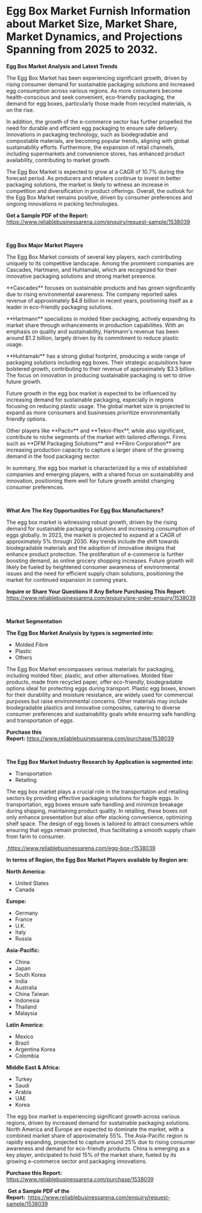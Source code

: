 <p><h1>Egg Box Market Furnish Information about Market Size, Market Share, Market Dynamics, and Projections Spanning from 2025 to 2032.</h1></p><p><strong>Egg Box Market Analysis and Latest Trends</strong></p>
<p><p>The Egg Box Market has been experiencing significant growth, driven by rising consumer demand for sustainable packaging solutions and increased egg consumption across various regions. As more consumers become health-conscious and seek convenient, eco-friendly packaging, the demand for egg boxes, particularly those made from recycled materials, is on the rise. </p><p>In addition, the growth of the e-commerce sector has further propelled the need for durable and efficient egg packaging to ensure safe delivery. Innovations in packaging technology, such as biodegradable and compostable materials, are becoming popular trends, aligning with global sustainability efforts. Furthermore, the expansion of retail channels, including supermarkets and convenience stores, has enhanced product availability, contributing to market growth.</p><p>The Egg Box Market is expected to grow at a CAGR of 10.7% during the forecast period. As producers and retailers continue to invest in better packaging solutions, the market is likely to witness an increase in competition and diversification in product offerings. Overall, the outlook for the Egg Box Market remains positive, driven by consumer preferences and ongoing innovations in packing technologies.</p></p>
<p><strong>Get a Sample PDF of the Report:&nbsp;</strong> <a href="https://www.reliablebusinessarena.com/enquiry/request-sample/1538039?utm_campaign=2187&utm_medium=2&utm_source=Github&utm_content=ia&utm_term=19042025&utm_id=egg-box">https://www.reliablebusinessarena.com/enquiry/request-sample/1538039</a></p>
<p>&nbsp;</p>
<p><strong>Egg Box Major Market Players</strong></p>
<p><p>The Egg Box Market consists of several key players, each contributing uniquely to its competitive landscape. Among the prominent companies are Cascades, Hartmann, and Huhtamaki, which are recognized for their innovative packaging solutions and strong market presence.</p><p>**Cascades** focuses on sustainable products and has grown significantly due to rising environmental awareness. The company reported sales revenue of approximately $4.8 billion in recent years, positioning itself as a leader in eco-friendly packaging solutions.</p><p>**Hartmann** specializes in molded fiber packaging, actively expanding its market share through enhancements in production capabilities. With an emphasis on quality and sustainability, Hartmann's revenue has been around $1.2 billion, largely driven by its commitment to reduce plastic usage.</p><p>**Huhtamaki** has a strong global footprint, producing a wide range of packaging solutions including egg boxes. Their strategic acquisitions have bolstered growth, contributing to their revenue of approximately $3.3 billion. The focus on innovation in producing sustainable packaging is set to drive future growth.</p><p>Future growth in the egg box market is expected to be influenced by increasing demand for sustainable packaging, especially in regions focusing on reducing plastic usage. The global market size is projected to expand as more consumers and businesses prioritize environmentally friendly options.</p><p>Other players like **Pactiv** and **Tekni-Plex**, while also significant, contribute to niche segments of the market with tailored offerings. Firms such as **DFM Packaging Solutions** and **Fibro Corporation** are increasing production capacity to capture a larger share of the growing demand in the food packaging sector.</p><p>In summary, the egg box market is characterized by a mix of established companies and emerging players, with a shared focus on sustainability and innovation, positioning them well for future growth amidst changing consumer preferences.</p></p>
<p>&nbsp;</p>
<p><strong>What Are The Key Opportunities For Egg Box Manufacturers?</strong></p>
<p><p>The egg box market is witnessing robust growth, driven by the rising demand for sustainable packaging solutions and increasing consumption of eggs globally. In 2023, the market is projected to expand at a CAGR of approximately 5% through 2030. Key trends include the shift towards biodegradable materials and the adoption of innovative designs that enhance product protection. The proliferation of e-commerce is further boosting demand, as online grocery shopping increases. Future growth will likely be fueled by heightened consumer awareness of environmental issues and the need for efficient supply chain solutions, positioning the market for continued expansion in coming years.</p></p>
<p><strong>Inquire or Share Your Questions If Any Before Purchasing This Report:</strong> <a href="https://www.reliablebusinessarena.com/enquiry/pre-order-enquiry/1538039?utm_campaign=2187&utm_medium=2&utm_source=Github&utm_content=ia&utm_term=19042025&utm_id=egg-box">https://www.reliablebusinessarena.com/enquiry/pre-order-enquiry/1538039</a></p>
<p>&nbsp;</p>
<p><strong>Market Segmentation</strong></p>
<p><strong>The Egg Box Market Analysis by types is segmented into:</strong></p>
<p><ul><li>Molded Fibre</li><li>Plastic</li><li>Others</li></ul></p>
<p><p>The Egg Box Market encompasses various materials for packaging, including molded fiber, plastic, and other alternatives. Molded fiber products, made from recycled paper, offer eco-friendly, biodegradable options ideal for protecting eggs during transport. Plastic egg boxes, known for their durability and moisture resistance, are widely used for commercial purposes but raise environmental concerns. Other materials may include biodegradable plastics and innovative composites, catering to diverse consumer preferences and sustainability goals while ensuring safe handling and transportation of eggs.</p></p>
<p><strong>Purchase this Report:&nbsp;</strong><a href="https://www.reliablebusinessarena.com/purchase/1538039?utm_campaign=2187&utm_medium=2&utm_source=Github&utm_content=ia&utm_term=19042025&utm_id=egg-box">https://www.reliablebusinessarena.com/purchase/1538039</a></p>
<p>&nbsp;</p>
<p><strong>The Egg Box Market Industry Research by Application is segmented into:</strong></p>
<p><ul><li>Transportation</li><li>Retailing</li></ul></p>
<p><p>The egg box market plays a crucial role in the transportation and retailing sectors by providing effective packaging solutions for fragile eggs. In transportation, egg boxes ensure safe handling and minimize breakage during shipping, maintaining product quality. In retailing, these boxes not only enhance presentation but also offer stacking convenience, optimizing shelf space. The design of egg boxes is tailored to attract consumers while ensuring that eggs remain protected, thus facilitating a smooth supply chain from farm to consumer.</p></p>
<p><a href="https://www.reliablebusinessarena.com/egg-box-r1538039?utm_campaign=2187&utm_medium=2&utm_source=Github&utm_content=ia&utm_term=19042025&utm_id=egg-box">&nbsp;https://www.reliablebusinessarena.com/egg-box-r1538039</a></p>
<p><strong>In terms of Region, the Egg Box Market Players available by Region are:</strong></p>
<p>
    <p> <strong> North America: </strong>
        <ul>
            <li>United States</li>
            <li>Canada</li>
        </ul>
        </p> 
    <p> <strong> Europe: </strong>
        <ul>
            <li>Germany</li>
            <li>France</li>
            <li>U.K.</li>
            <li>Italy</li>
            <li>Russia</li>
        </ul>
        </p> 
    <p> <strong> Asia-Pacific: </strong>
        <ul>
            <li>China</li>
            <li>Japan</li>
            <li>South Korea</li>
            <li>India</li>
            <li>Australia</li>
            <li>China Taiwan</li>
            <li>Indonesia</li>
            <li>Thailand</li>
            <li>Malaysia</li>
        </ul>
        </p> 
    <p> <strong> Latin America: </strong>
        <ul>
            <li>Mexico</li>
            <li>Brazil</li>
            <li>Argentina Korea</li>
            <li>Colombia</li>
        </ul>
        </p> 
    <p> <strong> Middle East & Africa: </strong>
        <ul>
            <li>Turkey</li>
            <li>Saudi</li>
            <li>Arabia</li>
            <li>UAE</li>
            <li>Korea</li>
        </ul>
    </p>
    </p>
<p><p>The egg box market is experiencing significant growth across various regions, driven by increased demand for sustainable packaging solutions. North America and Europe are expected to dominate the market, with a combined market share of approximately 55%. The Asia-Pacific region is rapidly expanding, projected to capture around 25% due to rising consumer awareness and demand for eco-friendly products. China is emerging as a key player, anticipated to hold 15% of the market share, fueled by its growing e-commerce sector and packaging innovations.</p></p>
<p><strong>Purchase this Report: </strong><a href="https://www.reliablebusinessarena.com/purchase/1538039?utm_campaign=2187&utm_medium=2&utm_source=Github&utm_content=ia&utm_term=19042025&utm_id=egg-box">https://www.reliablebusinessarena.com/purchase/1538039</a></p>
<p>&nbsp;<strong>Get a Sample PDF of the Report:&nbsp;&nbsp;</strong><a href="https://www.reliablebusinessarena.com/enquiry/request-sample/1538039?utm_campaign=2187&utm_medium=2&utm_source=Github&utm_content=ia&utm_term=19042025&utm_id=egg-box">https://www.reliablebusinessarena.com/enquiry/request-sample/1538039</a></p>
<p><strong></strong></p>
<p><p></p><p></p><p></p></p>